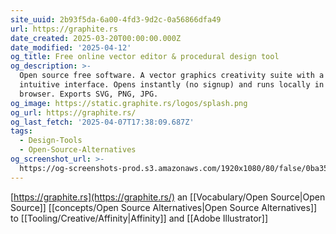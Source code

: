 ```yaml
---
site_uuid: 2b93f5da-6a00-4fd3-9d2c-0a56866dfa49
url: https://graphite.rs
date_created: 2025-03-20T00:00:00.000Z
date_modified: '2025-04-12'
og_title: Free online vector editor & procedural design tool
og_description: >-
  Open source free software. A vector graphics creativity suite with a clean,
  intuitive interface. Opens instantly (no signup) and runs locally in a
  browser. Exports SVG, PNG, JPG.
og_image: https://static.graphite.rs/logos/splash.png
og_url: https://graphite.rs/
og_last_fetch: '2025-04-07T17:38:09.687Z'
tags:
  - Design-Tools
  - Open-Source-Alternatives
og_screenshot_url: >-
  https://og-screenshots-prod.s3.amazonaws.com/1920x1080/80/false/0ba3561944710abf94f478e3a86bfc0b92dc1ba10521f55eec16775bb0d7ae2c.jpeg
---
```





[https://graphite.rs](https://graphite.rs/) an [[Vocabulary/Open Source|Open Source]] [[concepts/Open Source Alternatives|Open Source Alternatives]] to [[Tooling/Creative/Affinity|Affinity]] and [[Adobe Illustrator]]


